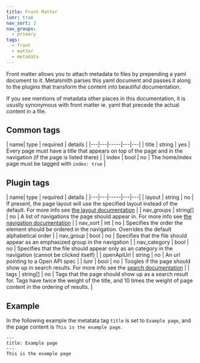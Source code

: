 ```yaml
---
title: Front Matter
lunr: true
nav_sort: 2
nav_groups:
  - primary
tags:
  - front
  - matter
  - metadata
---
```

Front matter allows you to attach metadata to files by prepending a yaml document to it. Metalsmith parses this yaml document and passes it along to the plugins that transform the content into beautiful documentation.

If you see mentions of metadata other places in this documentation, it is ususlly synonymous with front matter ie. yaml that precede the actual content in a file.

## Common tags
| name| type | required | details |
|---|---|-----|---|---|
| title | string | yes | Every page must have a title that appears on top of the page and in the navigation (if the page is listed there) |
| index | bool | no | The home/index page must be tagged with `index: true` |

## Plugin tags
| name| type | required | details |
|---|---|-----|---|---|
| layout | string | no | If present, the page layout will use the specified layout instead of the default. For more info see [the layout documentation](../features/layout.html) |
| nav_groups | string[] | no | A list of navigations the page should appear in. For more info see [the navigation documentation](../features/navigation.html) |
| nav_sort | int | no | Specifies the order the element should be ordered in the navigation. Overrides the default alphabetical order |
| nav_group | bool | no | Specifies that the file should appear as an emphasized group in the navigation |
| nav_category | bool | no | Specifies that the file should appear only as an category in the navigation (cannot be clicked itself) |
| openApiUrl | string | no | An url pointing to a Open API spec |
| lunr | bool | no | Toogles if the page should show up in search results. For more info see the [search documentation](../features/search.html) |
| tags | string[] | no | Tags that the page should show up as a search result for. Tags have twice the weight of the title, and 10 times the weight of page content in the ordering of results. |

## Example
In the following example the metatata tag `title` is set to `Example page`, and the page content is `This is the example page`.
```
---
title: Example page
---
This is the example page
```
